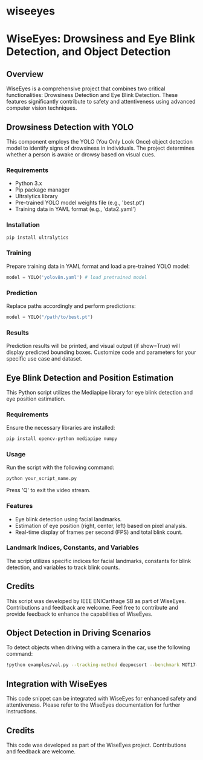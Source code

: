 # wiseeyes
# WiseEyes: Drowsiness and Eye Blink Detection, and Object Detection

## Overview
WiseEyes is a comprehensive project that combines two critical functionalities: Drowsiness Detection and Eye Blink Detection. These features significantly contribute to safety and attentiveness using advanced computer vision techniques.

## Drowsiness Detection with YOLO
This component employs the YOLO (You Only Look Once) object detection model to identify signs of drowsiness in individuals. The project determines whether a person is awake or drowsy based on visual cues.

### Requirements
- Python 3.x
- Pip package manager
- Ultralytics library
- Pre-trained YOLO model weights file (e.g., 'best.pt')
- Training data in YAML format (e.g., 'data2.yaml')

### Installation
```bash
pip install ultralytics
```

### Training
Prepare training data in YAML format and load a pre-trained YOLO model:
```python
model = YOLO('yolov8n.yaml') # load pretrained model
```

### Prediction
Replace paths accordingly and perform predictions:
```python
model = YOLO("/path/to/best.pt")
```

### Results
Prediction results will be printed, and visual output (if show=True) will display predicted bounding boxes. Customize code and parameters for your specific use case and dataset.

## Eye Blink Detection and Position Estimation
This Python script utilizes the Mediapipe library for eye blink detection and eye position estimation.

### Requirements
Ensure the necessary libraries are installed:
```bash
pip install opencv-python mediapipe numpy
```

### Usage
Run the script with the following command:
```bash
python your_script_name.py
```
Press 'Q' to exit the video stream.

### Features
- Eye blink detection using facial landmarks.
- Estimation of eye position (right, center, left) based on pixel analysis.
- Real-time display of frames per second (FPS) and total blink count.

### Landmark Indices, Constants, and Variables
The script utilizes specific indices for facial landmarks, constants for blink detection, and variables to track blink counts.

## Credits
This script was developed by IEEE ENICarthage SB as part of WiseEyes. Contributions and feedback are welcome. Feel free to contribute and provide feedback to enhance the capabilities of WiseEyes.

## Object Detection in Driving Scenarios
To detect objects when driving with a camera in the car, use the following command:
```bash
!python examples/val.py --tracking-method deepocsort --benchmark MOT17-mini --imgsz 320 --conf 0.2
```

## Integration with WiseEyes
This code snippet can be integrated with WiseEyes for enhanced safety and attentiveness. Please refer to the WiseEyes documentation for further instructions.

## Credits
This code was developed as part of the WiseEyes project. Contributions and feedback are welcome.
